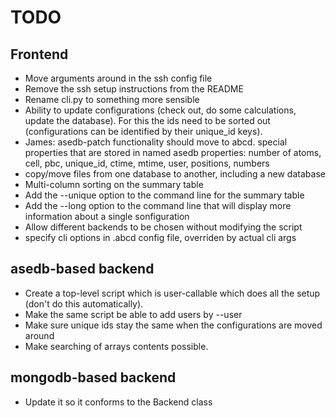 # TODO

## Frontend

* Move arguments around in the ssh config file
* Remove the ssh setup instructions from the README
* Rename cli.py to something more sensible
* Ability to update configurations (check out, do some calculations, update the database). For this the ids need to be sorted out (configurations can be identified by their unique_id keys).
* James: asedb-patch functionality should move to abcd. special properties that are stored in named asedb properties: number of atoms, cell, pbc, unique_id, ctime, mtime, user, positions, numbers
* copy/move files from one database to another, including a new database
* Multi-column sorting on the summary table
* Add the --unique option to the command line for the summary table
* Add the --long option to the command line that will display more information about a single sonfiguration
* Allow different backends to be chosen without modifying the script
* specify cli options in .abcd config file, overriden by actual cli args

## asedb-based backend

* Create a top-level script which is user-callable which does all the setup (don't do this automatically).
* Make the same script be able to add users by --user
* Make sure unique ids stay the same when the configurations are moved around
* Make searching of arrays contents possible.

## mongodb-based backend

* Update it so it conforms to the Backend class
